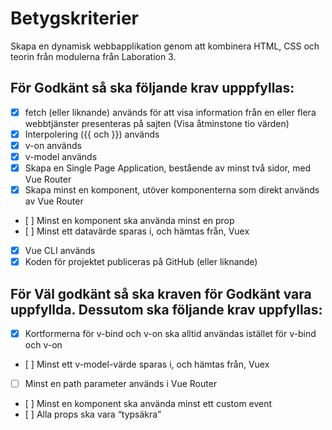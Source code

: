 # Betygskriterier
  Skapa en dynamisk webbapplikation genom att kombinera HTML, CSS och teorin från modulerna från Laboration 3.

## För Godkänt så ska följande krav upppfyllas:

- [x] fetch (eller liknande) används för att visa information från en eller flera webbtjänster presenteras på sajten (Visa åtminstone tio värden)
- [x] Interpolering ({{ och }}) används
- [x] v-on används
- [x] v-model används
- [x] Skapa en Single Page Application, bestående av minst två sidor, med Vue Router
- [x] Skapa minst en komponent, utöver komponenterna som direkt används av Vue Router
- [ ] Minst en komponent ska använda minst en prop
- [ ] Minst ett datavärde sparas i, och hämtas från, Vuex
- [x] Vue CLI används
- [x] Koden för projektet publiceras på GitHub (eller liknande)

## För Väl godkänt så ska kraven för Godkänt vara uppfyllda. Dessutom ska följande krav uppfyllas:

- [x] Kortformerna för v-bind och v-on ska alltid användas istället för v-bind och v-on
- [ ] Minst ett v-model-värde sparas i, och hämtas från, Vuex
- [ ] Minst en path parameter används i Vue Router
- [ ] Minst en komponent ska använda minst ett custom event
- [ ] Alla props ska vara “typsäkra”